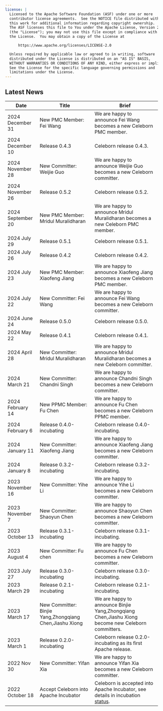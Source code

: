 ```yaml
---
license: |
  Licensed to the Apache Software Foundation (ASF) under one or more
  contributor license agreements.  See the NOTICE file distributed with
  this work for additional information regarding copyright ownership.
  The ASF licenses this file to You under the Apache License, Version 2.0
  (the "License"); you may not use this file except in compliance with
  the License.  You may obtain a copy of the License at

      https://www.apache.org/licenses/LICENSE-2.0

  Unless required by applicable law or agreed to in writing, software
  distributed under the License is distributed on an "AS IS" BASIS,
  WITHOUT WARRANTIES OR CONDITIONS OF ANY KIND, either express or implied.
  See the License for the specific language governing permissions and
  limitations under the License.
---
```


## Latest News

| Date              | Title                                                   | Brief                                                                                                                           |
|-------------------|---------------------------------------------------------|---------------------------------------------------------------------------------------------------------------------------------|
| 2024 December 31  | New PMC Member:  Fei Wang                               | We are happy to announce Fei Wang becomes a new Celeborn PMC member.                                                            |
| 2024 December 10  | Release 0.4.3                                           | Celeborn release 0.4.3.                                                                                                         |
| 2024 November 28  | New Committer: Weijie Guo                               | We are happy to announce Weijie Guo becomes a new Celeborn committer.                                                           |
| 2024 November 26  | Release 0.5.2                                           | Celeborn release 0.5.2.                                                                                                         |
| 2024 September 20 | New PMC Member: Mridul Muralidharan                     | We are happy to announce Mridul Muralidharan becomes a new Celeborn PMC member.                                                 |
| 2024 July 29      | Release 0.5.1                                           | Celeborn release 0.5.1.                                                                                                         |
| 2024 July 26      | Release 0.4.2                                           | Celeborn release 0.4.2.                                                                                                         |
| 2024 July 23      | New PMC Member:  Xiaofeng Jiang                         | We are happy to announce Xiaofeng Jiang becomes a new Celeborn PMC member.                                                      |
| 2024 July 22      | New Committer: Fei Wang                                 | We are happy to announce Fei Wang becomes a new Celeborn committer.                                                             |
| 2024 June 24      | Release 0.5.0                                           | Celeborn release 0.5.0.                                                                                                         |
| 2024 May 22       | Release 0.4.1                                           | Celeborn release 0.4.1.                                                                                                         |
| 2024 April 28     | New Committer: Mridul Muralidharan                      | We are happy to announce Mridul Muralidharan becomes a new Celeborn committer.                                                  |
| 2024 March 21     | New Committer: Chandni Singh                            | We are happy to announce Chandni Singh becomes a new Celeborn committer.                                                        |
| 2024 February 14  | New PPMC Member: Fu Chen                                | We are happy to announce Fu Chen becomes a new Celeborn PPMC member.                                                            |
| 2024 February 6   | Release 0.4.0-incubating                                | Celeborn release 0.4.0-incubating.                                                                                              |
| 2024 January 11   | New Committer: Xiaofeng Jiang                           | We are happy to announce Xiaofeng Jiang becomes a new Celeborn committer.                                                       |
| 2024 January 8    | Release 0.3.2-incubating                                | Celeborn release 0.3.2-incubating.                                                                                              |
| 2023 November 16  | New Committer: Yihe Li                                  | We are happy to announce Yihe Li becomes a new Celeborn committer.                                                              |
| 2023 November 7   | New Committer: Shaoyun Chen                             | We are happy to announce Shaoyun Chen becomes a new Celeborn committer.                                                         |
| 2023 October 13   | Release 0.3.1-incubating                                | Celeborn release 0.3.1-incubating.                                                                                              |
| 2023 August 4     | New Committer: Fu chen                                  | We are happy to announce Fu Chen becomes a new Celeborn committer.                                                              |
| 2023 July 27      | Release 0.3.0-incubating                                | Celeborn release 0.3.0-incubating.                                                                                              |
| 2023 March 29     | Release 0.2.1-incubating                                | Celeborn release 0.2.1-incubating.                                                                                              |
| 2023 March 17     | New Committer: Binjie Yang,Zhongqiang Chen,Jiashu Xiong | We are happy to announce Binjie Yang,Zhongqiang Chen,Jiashu Xiong become new Celeborn committers.                               |
| 2023 March 1      | Release 0.2.0-incubating                                | Celeborn release 0.2.0-incubating as its first Apache release.                                                                  |
| 2022 Nov 30       | New Committer: Yifan Xia                                | We are happy to announce Yifan Xia becomes a new Celeborn committer.                                                            |
| 2022 October 18   | Accept Celeborn into Apache Incubator                   | Celeborn is accepted into Apache Incubator, see details in incubation [status](https://incubator.apache.org/projects/celeborn). |
